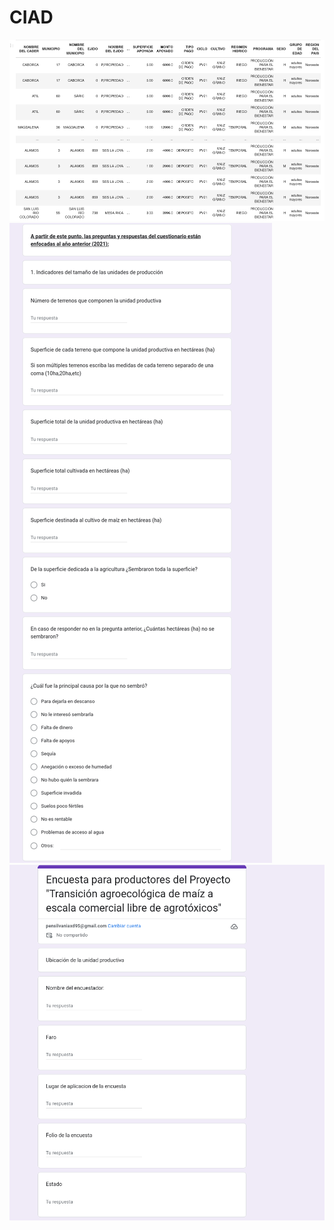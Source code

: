 # CIAD
<img src="https://github.com/ErikFantomex/CIAD/blob/main/1.png" alt="banner"/>
<img src="https://github.com/ErikFantomex/CIAD/blob/main/2.png" alt="banner"/>
<img src="https://github.com/ErikFantomex/CIAD/blob/main/encuesta.png" alt="banner"/>
